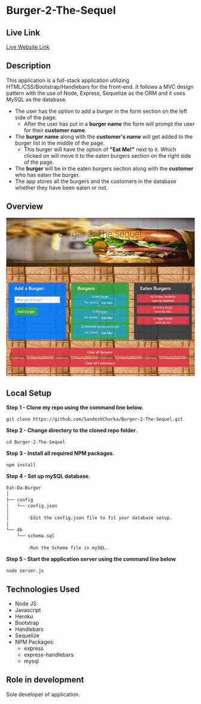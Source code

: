 # Burger-2-The-Sequel

## Live Link

[Live Website Link](https://burger-2-the-sequel-sandesh.herokuapp.com/)


## Description

This application is a full-stack application utilizing HTML/CSS/Bootstrap/Handlebars for the front-end. It follows a MVC design pattern with the use of Node, Express, Sequelize as the ORM and it uses MySQL as the database.

* The user has the option to add a burger in the form section on the left side of the page.
    * After the user has put in a **burger name** the form will prompt the user for their **customer name**.
* The **burger name** along with the **customer's name** will get added to the burger list in the middle of the page.
    * This burger will have the option of **"Eat Me!"** next to it. Which clicked on will move it to the eaten burgers section on the right side of the page.
* The **burger** will be in the eaten burgers section along with the **customer** who has eaten the burger.
* The app stores all the burgers and the customers in the database whether they have been eaten or not.


## Overview

<img alt="Burger-2-The-Sequel-DemoPicture" src="public/assets/img/demoPic.jpg" width="" height="" />

## Local Setup

**Step 1 - Clone my repo using the command line below.**
```
git clone https://github.com/SandeshCharka/Burger-2-The-Sequel.git
```
**Step 2 - Change directory to the cloned repo folder.**
```
cd Burger-2-The-Sequel
```
**Step 3 - Install all required NPM packages.**
```
npm install
```
**Step 4 - Set up mySQL database.**
```
Eat-Da-Burger
│
├── config
│   └── config.json
│        
│       -Edit the config.json file to fit your database setup.
│ 
└── db
    └── schema.sql

        -Run the Schema file in mySQL.
```
**Step 5 - Start the application server using the command line below**
```
node server.js
```

## Technologies Used

* Node JS
* Javascript
* Heroku
* Bootstrap
* Handlebars
* Sequelize
* NPM Packages:
    - express
    - express-handlebars
    - mysql

## Role in development

Sole developer of application.
